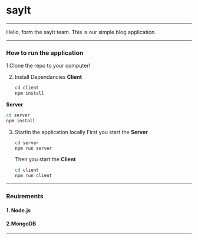 # sayIt
---
Hello, form the sayIt team.
This is our simple blog application. 

---
### How to run the application    

1.Clone the repo to your computer!

2. Install Dependancies 
   **Client**   
   ```bash 
   cd client
   npm install
   ```      
  **Server**
   ```bash
   cd server
   npm install
   ```
3. Startin the application locally
  First you start the **Server**   
   ```bash 
   cd server
   npm run server
   ```  
   Then you start the **Client**
   ```bash
   cd client
   npm run client
   ```
   
---
### Reuirements

#### 1. Node.js

#### 2.MongoDB
---
